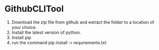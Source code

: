 # GithubCLITool

1. Download the zip file from github and extract the folder to a location of your choice.
2. Install the latest version of python.
3. Install pip
4. run the command pip install -r requirements.txt
